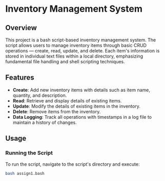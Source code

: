 # Inventory Management System

## Overview
This project is a bash script-based inventory management system. The script allows users to manage inventory items through basic CRUD operations — create, read, update, and delete. Each item's information is stored in individual text files within a local directory, emphasizing fundamental file handling and shell scripting techniques.

## Features
- **Create**: Add new inventory items with details such as item name, quantity, and description.
- **Read**: Retrieve and display details of existing items.
- **Update**: Modify the details of existing items in the inventory.
- **Delete**: Remove items from the inventory.
- **Data Logging**: Track all operations with timestamps in a log file to maintain a history of changes.

## Usage

### Running the Script
To run the script, navigate to the script's directory and execute:
```bash
bash assign1.bash
